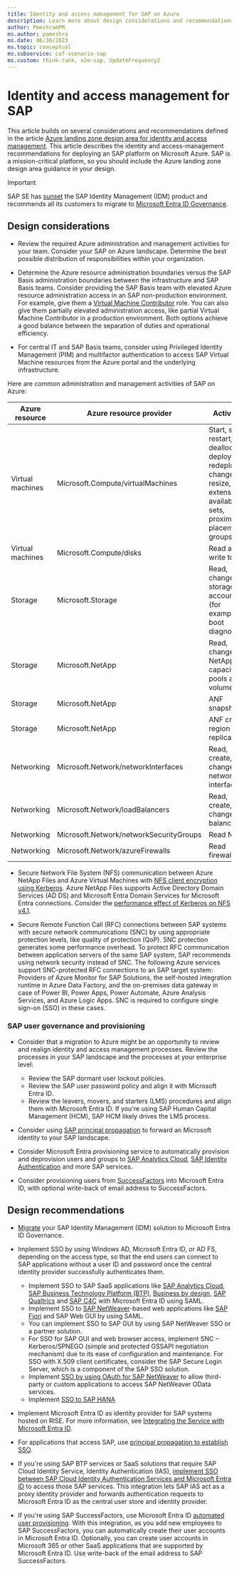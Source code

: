 ```yaml
---
title: Identity and access management for SAP on Azure
description: Learn more about design considerations and recommendations that relate to identity and access management in an SAP deployment on Microsoft Azure.
author: PmeshramPM
ms.author: pameshra
ms.date: 06/30/2023
ms.topic: conceptual
ms.subservice: caf-scenario-sap
ms.custom: think-tank, e2e-sap, UpdateFrequency2
---
```


<!-- docutune:casing LMS -->

# Identity and access management for SAP

This article builds on several considerations and recommendations defined in the article [Azure landing zone design area for identity and access management](../../ready/landing-zone/design-area/identity-access.md). This article describes the identity and access-management recommendations for deploying an SAP platform on Microsoft Azure. SAP is a mission-critical platform, so you should include the Azure landing zone design area guidance in your design.

> [!IMPORTANT]
> SAP SE has [sunset](https://community.sap.com/t5/technology-blogs-by-sap/preparing-for-sap-identity-management-s-end-of-maintenance-in-2027/ba-p/13596101) the SAP Identity Management (IDM) product and recommends all its customers to migrate to [Microsoft Entra ID Governance](/entra/id-governance/scenarios/migrate-from-sap-idm).

## Design considerations

- Review the required Azure administration and management activities for your team. Consider your SAP on Azure landscape. Determine the best possible distribution of responsibilities within your organization.

- Determine the Azure resource administration boundaries versus the SAP Basis administration boundaries between the infrastructure and SAP Basis teams. Consider providing the SAP Basis team with elevated Azure resource administration access in an SAP non-production environment. For example, give them a [Virtual Machine Contributor](/azure/role-based-access-control/built-in-roles#virtual-machine-contributor) role. You can also give them partially elevated administration access, like partial Virtual Machine Contributor in a production environment. Both options achieve a good balance between the separation of duties and operational efficiency.

- For central IT and SAP Basis teams, consider using Privileged Identity Management (PIM) and multifactor authentication to access SAP Virtual Machine resources from the Azure portal and the underlying infrastructure.

Here are common administration and management activities of SAP on Azure:

| Azure resource | Azure resource provider | Activities |
|---|---|---|
| Virtual machines | Microsoft.Compute/virtualMachines | Start, stop, restart, deallocate, deploy, redeploy, change, resize, extensions, availability sets, proximity placement groups |
| Virtual machines | Microsoft.Compute/disks | Read and write to disk |
| Storage | Microsoft.Storage | Read, change on storage accounts (for example, boot diagnostics) |
| Storage | Microsoft.NetApp | Read, change on NetApp capacity pools and volumes |
| Storage | Microsoft.NetApp | ANF snapshots |
| Storage | Microsoft.NetApp | ANF cross-region replication |
| Networking | Microsoft.Network/networkInterfaces | Read, create, and change network interfaces |
| Networking | Microsoft.Network/loadBalancers | Read, create, and change load balancers |
| Networking | Microsoft.Network/networkSecurityGroups | Read NSG |
| Networking | Microsoft.Network/azureFirewalls | Read firewall |

- Secure Network File System (NFS) communication between Azure NetApp Files and Azure Virtual Machines with [NFS client encryption using Kerberos](/azure/azure-netapp-files/configure-kerberos-encryption). Azure NetApp Files supports Active Directory Domain Services (AD DS) and Microsoft Entra Domain Services for Microsoft Entra connections. Consider the [performance effect of Kerberos on NFS v4.1](/azure/azure-netapp-files/configure-kerberos-encryption#kerberos_performance).

- Secure Remote Function Call (RFC) connections between SAP systems with secure network communications (SNC) by using appropriate protection levels, like quality of protection (QoP). SNC protection generates some performance overhead. To protect RFC communication between application servers of the same SAP system, SAP recommends using network security instead of SNC. The following Azure services support SNC-protected RFC connections to an SAP target system: Providers of Azure Monitor for SAP Solutions, the self-hosted integration runtime in Azure Data Factory, and the on-premises data gateway in case of Power BI, Power Apps, Power Automate, Azure Analysis Services, and Azure Logic Apps. SNC is required to configure single sign-on (SSO) in these cases.

### SAP user governance and provisioning

- Consider that a migration to Azure might be an opportunity to review and realign identity and access management processes. Review the processes in your SAP landscape and the processes at your enterprise level:
  - Review the SAP dormant user lockout policies.
  - Review the SAP user password policy and align it with Microsoft Entra ID.
  - Review the leavers, movers, and starters (LMS) procedures and align them with Microsoft Entra ID. If you're using SAP Human Capital Management (HCM), SAP HCM likely drives the LMS process.

- Consider using [SAP principal propagation](/power-platform/sap/connect/entra-id-apim-oauth) to forward an Microsoft identity to your SAP landscape.

- Consider Microsoft Entra provisioning service to automatically provision and deprovision users and groups to [SAP Analytics Cloud](/azure/active-directory/saas-apps/sap-analytics-cloud-provisioning-tutorial), [SAP Identity Authentication](/azure/active-directory/saas-apps/sap-cloud-platform-identity-authentication-provisioning-tutorial) and more SAP services.

- Consider provisioning users from [SuccessFactors](/entra/identity/saas-apps/sap-successfactors-inbound-provisioning-cloud-only-tutorial) into Microsoft Entra ID, with optional write-back of email address to SuccessFactors.

## Design recommendations

- [Migrate](/entra/id-governance/scenarios/migrate-from-sap-idm) your SAP Identity Management (IDM) solution to Microsoft Entra ID Governance.

- Implement SSO by using Windows AD, Microsoft Entra ID, or AD FS, depending on the access type, so that the end users can connect to SAP applications without a user ID and password once the central identity provider successfully authenticates them.
  - Implement SSO to SAP SaaS applications like [SAP Analytics Cloud](/azure/active-directory/saas-apps/sapboc-tutorial), [SAP Business Technology Platform (BTP)](/azure/active-directory/saas-apps/sap-hana-cloud-platform-tutorial), [Business by design](/azure/active-directory/saas-apps/sapbusinessbydesign-tutorial), [SAP Qualtrics](/azure/active-directory/saas-apps/qualtrics-tutorial) and [SAP C4C](/azure/active-directory/saas-apps/sap-customer-cloud-tutorial) with Microsoft Entra ID using SAML.
  - Implement SSO to [SAP NetWeaver](/azure/active-directory/saas-apps/sap-netweaver-tutorial)-based web applications like [SAP Fiori](/azure/active-directory/saas-apps/sap-fiori-tutorial) and SAP Web GUI by using SAML.
  - You can implement SSO to SAP GUI by using SAP NetWeaver SSO or a partner solution.
  - For SSO for SAP GUI and web browser access, implement SNC – Kerberos/SPNEGO (simple and protected GSSAPI negotiation mechanism) due to its ease of configuration and maintenance. For SSO with X.509 client certificates, consider the SAP Secure Login Server, which is a component of the SAP SSO solution.
  - Implement [SSO by using OAuth for SAP NetWeaver](/azure/active-directory/saas-apps/sap-netweaver-tutorial#configure-sap-netweaver-for-oauth) to allow third-party or custom applications to access SAP NetWeaver OData services.
  - Implement [SSO to SAP HANA](/azure/active-directory/saas-apps/saphana-tutorial)

- Implement Microsoft Entra ID as identity provider for SAP systems hosted on RISE. For more information, see [Integrating the Service with Microsoft Entra ID](https://help.sap.com/docs/identity-authentication/identity-authentication/integrating-service-with-microsoft-azure-ad).
- For applications that access SAP, use [principal propagation to establish SSO](https://github.com/azuredevcollege/SAP/blob/master/sap-oauth-saml-flow/README.md).

- If you're using SAP BTP services or SaaS solutions that require SAP Cloud Identity Service, Identity Authentication (IAS), [implement SSO between SAP Cloud Identity Authentication Services and Microsoft Entra ID](/entra/fundamentals/scenario-azure-first-sap-identity-integration) to access those SAP services. This integration lets SAP IAS act as a proxy identity provider and forwards authentication requests to Microsoft Entra ID as the central user store and identity provider.

- If you're using SAP SuccessFactors, use Microsoft Entra ID [automated user provisioning](/azure/active-directory/saas-apps/sap-successfactors-inbound-provisioning-cloud-only-tutorial). With this integration, as you add new employees to SAP SuccessFactors, you can automatically create their user accounts in Microsoft Entra ID. Optionally, you can create user accounts in Microsoft 365 or other SaaS applications that are supported by Microsoft Entra ID. Use write-back of the email address to SAP SuccessFactors.
